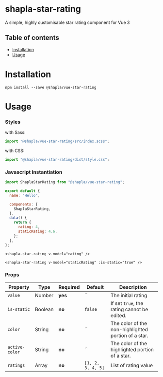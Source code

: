 # shapla-star-rating

A simple, highly customisable star rating component for Vue 3

## Table of contents

- [Installation](#installation)
- [Usage](#usage)

# Installation

```
npm install --save @shapla/vue-star-rating
```

# Usage

### Styles

with Sass:

```js
import "@shapla/vue-star-rating/src/index.scss";
```

with CSS:

```js
import "@shapla/vue-star-rating/dist/style.css";
```

### Javascript Instantiation

```js
import ShaplaStarRating from "@shapla/vue-star-rating";

export default {
  name: "Hello",

  components: {
    ShaplaStarRating,
  },
  data() {
    return {
      rating: 4,
      staticRating: 4.6,
    };
  },
};
```

```vue
<shapla-star-rating v-model="rating" />

<shapla-star-rating v-model="staticRating" :is-static="true" />
```

### Props

| Property       | Type    | Required | Default           | Description                                         |
| -------------- | ------- | -------- | ----------------- | --------------------------------------------------- |
| `value`        | Number  | **yes**  | ``                | The initial rating                                  |
| `is-static`    | Boolean | **no**   | `false`           | If set `true`, the rating cannot be edited.         |
| `color`        | String  | **no**   | ``                | The color of the non-highlighted portion of a star. |
| `active-color` | String  | **no**   | ``                | The color of the highlighted portion of a star.     |
| `ratings`      | Array   | **no**   | `[1, 2, 3, 4, 5]` | List of rating value                                |
